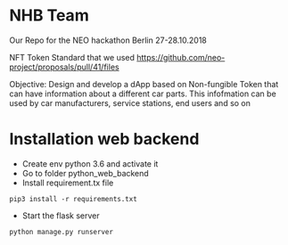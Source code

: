 # NHB Team 
Our Repo for the NEO hackathon Berlin 27-28.10.2018

NFT Token Standard that we used
https://github.com/neo-project/proposals/pull/41/files

Objective:
Design and develop a dApp based on Non-fungible Token that can have information about a different car parts.
This infofmation can be used by car manufacturers, service stations, end users and so on

# Installation web backend
- Create env python 3.6 and activate it
- Go to folder python_web_backend
- Install requirement.tx file
```
pip3 install -r requirements.txt
```
- Start the flask server
```
python manage.py runserver
```
